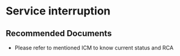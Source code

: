 <properties
	pageTitle="Diagnose and resolve issues with Databricks Service"
	description="Diagnose and resolve issues with Databricks Service"
	service="microsoft.databricks"
	resource="workspaces"
	authors="nsarang"
	ms.author="nsarang"
	displayOrder="15"
	selfHelpType="generic"
	supportTopicIds="32677655,32677703,32677702,32677704,32677701,32677649,32677680,32677678,32677713"
	resourceTags=""
	productPesIds="16432"
	cloudEnvironments="public"
	articleId="078C7927-3E0E-4E25-868F-C68CBC170EBA"
/>

# Service interruption

## **Recommended Documents**

* Please refer to mentioned ICM to know current status and RCA

